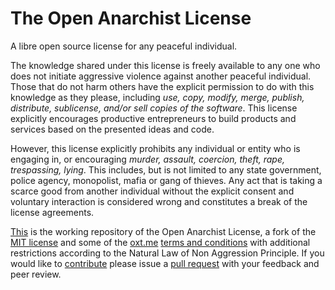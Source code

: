 # The Open Anarchist License

A libre open source license for any peaceful individual.

The knowledge shared under this license is freely available to any one who does not initiate aggressive violence against another peaceful individual. Those that do not harm others have the explicit permission to do with this knowledge as they please, including _use, copy, modify, merge, publish, distribute, sublicense, and/or sell copies of the software_. This license explicitly encourages productive entrepreneurs to build products and services based on the presented ideas and code.

However, this license explicitly prohibits any individual or entity who is engaging in, or encouraging _murder, assault, coercion, theft, rape, trespassing, lying_. This includes, but is not limited to any state government, police agency, monopolist, mafia or gang of thieves. Any act that is taking a scarce good from another individual without the explicit consent and voluntary interaction is considered wrong and constitutes a break of the license agreements.

[This](https://github.com/AnarchistLicense/OpenAnarchistLicense) is the working repository of the Open Anarchist License, a fork of the [MIT license](https://mit-license.org/) and some of the [oxt.me](https://oxt.me) [terms and conditions](https://oxt.me/autha) with additional restrictions according to the Natural Law of Non Aggression Principle. If you would like to [contribute](https://opensource.guide/how-to-contribute/) please issue a [pull request](https://help.github.com/articles/about-pull-requests/) with your feedback and peer review.
